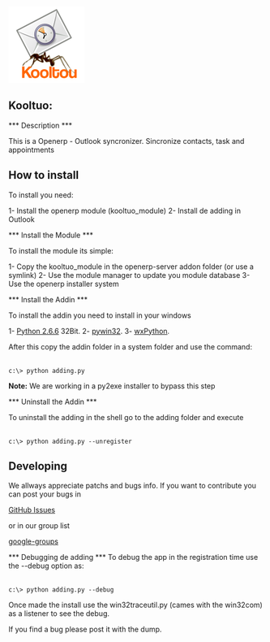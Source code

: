 <img src="http://github.com/impulzia/kooltuo/raw/master/artwork/kooltou_logo.png" width="150px" height="150px" />

Kooltuo:
--------------------

*** Description ***

This is a Openerp - Outlook syncronizer. Sincronize contacts, task and appointments

How to install
--------------------

To install you need:

1- Install the openerp module (kooltuo_module)
2- Install de adding in Outlook


*** Install the Module *** 

To install the module its simple: 

1- Copy the kooltuo_module in the openerp-server addon folder (or use a symlink)
2- Use the module manager to update you module database 
3- Use the openerp installer system

*** Install the Addin *** 

To install the addin you need to install in your windows

1- [Python 2.6.6](http://www.python.org/ftp/python/2.6.6/python-2.6.6.msi) 32Bit.
2- [pywin32](http://sourceforge.net/projects/pywin32/files/pywin32/Build%20214/pywin32-214.win32-py2.6.exe/download).
3- [wxPython](http://downloads.sourceforge.net/wxpython/wxPython2.8-win32-unicode-2.8.11.0-py26.exe).

After this copy the addin folder in a system folder and use the command:

<pre><code>
c:\> python adding.py
</code></pre>

**Note:** We are working in a py2exe installer to bypass this step

*** Uninstall the Addin *** 

To uninstall the adding in the shell go to the adding folder and execute

<pre><code>
c:\> python adding.py --unregister
</code></pre>

Developing
----------------

We allways appreciate patchs and bugs info. If you want to contribute you can post your bugs in 

[GitHub Issues](https://github.com/impulzia/kooltuo/issues)

or in our group list

[google-groups](http://groups.google.com/group/kooltuo)


*** Debugging de adding ***
To debug the app in the registration time use the --debug option as:

<pre><code>
c:\> python adding.py --debug
</code></pre>

Once made the install use the win32traceutil.py (cames with the win32com) as a listener to see the debug.

If you find a bug please post it with the dump.
